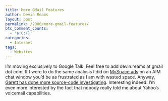 ```yaml
---
title: More GMail Features
author: Devin Reams
layout: post
permalink: /2006/more-gmail-features/
btc_comment_counts:
  - 'a:0:{}'
categories:
  - Internet
tags:
  - Websites
---
```

I&#8217;m moving exclusively to Google Talk. Feel free to add devin.reams at gmail dot com. If I were to do the same analysis I did on [MySpace ads][1] on an AIM chat window you&#8217;d be as frustrated as I am with wasted space. Anyway, [Garett has done more source-code investigating][2]. Interesting indeed. I&#8217;m even more interested by the fact that nobody really told me about Yahoo&#8217;s voicemail capabilities.

 [1]: http://devin.reams.me/2006/myspace-ads-suck/
 [2]: http://blogs.zdnet.com/Google/?p=108